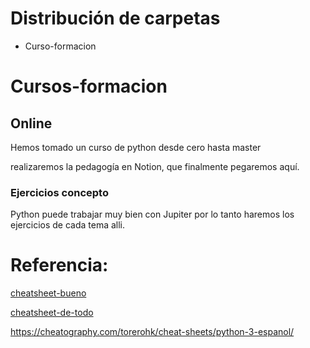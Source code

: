 # Distribución de carpetas

* Curso-formacion
  


# Cursos-formacion

## Online 

Hemos tomado un curso de python desde cero hasta master

realizaremos la pedagogía en Notion, que finalmente pegaremos aquí.


### Ejercicios concepto

Python puede trabajar muy bien con Jupiter por lo tanto haremos los ejercicios de cada tema alli.

# Referencia:

[cheatsheet-bueno](https://cheatography.com/diegojserrano/cheat-sheets/python-variables-y-operadores/)

[cheatsheet-de-todo](https://www.ironhack.com/es/es/blog/los-mejores-cheatsheets-para-data-science)

https://cheatography.com/torerohk/cheat-sheets/python-3-espanol/